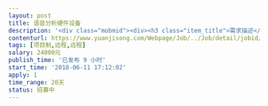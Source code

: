 ```yaml
---                
layout: post       
title: 语音分析硬件设备           
description: '<div class="mobmid"><div><h3 class="item_title">需求描述</h3><p>简单描述<br/>从一个3.5音频线接入声音（电脑或手机的喇叭），串联一个硬件，硬件再通过3.5音频连接喇叭发声，播放声音的同时，通过串口同步输出0～5的数字信号。<br/> <br/>需求内容<br/>需要设计的是一种能够分辨语音和对音频进行分析的软件或硬件，作用是分析音频，可以把输入的音频信号（喇叭 3.5音频信号）实时判断出口型。可以理解为动画片配音，当有声音输入的时候，判断是 “张嘴音”，“闭嘴音”，“撅嘴音”还是“咧嘴音” 等口型，并按时序输出结果。我们把人物说话时的口型简化为这4种动作，基本可以满足一般对话嘴部动作需求，不需要语义分析，只是语音，且不能有延迟（&lt;1ms），所以最好不要联网，本地解决。<br/> <br/>口型说明：<br/>张嘴音，比如 “啊”，“啦”，“扎”，“他”<br/>撅嘴音，比如 “读”，“我”，“罗”，“国”<br/>咧嘴音，比如 “跨”，“掐”，“斯”，“加”<br/>闭嘴音，比如 “蹦”，“爬”，“破”，“薄”<br/>其中，闭嘴音也经常是其他开口音的前置口型。<br/> <br/>目前解决方案思路：<br/>1）现在语音识别系统都采用了模式匹配的原理。录入的语音信号首先经过处理，然后特征提取，用以从语音信号波形中提取一组或几组能够描述语音信号特征的参数。特征提取之后语音特征参数和语音信息与模式库中相应模板之间对比，最匹配的就是识别结果，同步发送识别数据。<br/>2）使用讯飞或其他语音识别板，将采集的语音录制，转文字，再把文字转拼音，按拼音首字母判断口型，然后播放录制的语音，播放时根据语音波形时序发送口型数据。但这个方法会使整个播放声音延迟。<br/> <br/>人才要求<br/>有硬件开发经验，有单片机，嵌入式开发经验，有语音识别设备或智能音箱设备开发经验。<br/> <br/>参考产品<br/>手机app “活照片”<br/> <br/>设备要求<br/>功耗无要求,最好是离线。可以使用第三方设备。识别准确率不低于70%，音频识别延迟&lt;1ms<br/> <br/>完成要求<br/>测试样品5台（样品制作费用另算）<br/>完整代码和原理图，电路图，代码要求写清注译，完整说明文档</p></div><!--info end--></div>'     
contenturl: https://www.yuanjisong.com/Webpage/Job/../Job/detail/jobid/101560      
tags: [项目制,远程,远程]            
salary: 24000元          
publish_time: '已发布 9 小时'         
start_time: '2018-06-11 17:12:02'           
apply: 1                   
time_range: 20天              
status: 招募中                  
---                 
```

